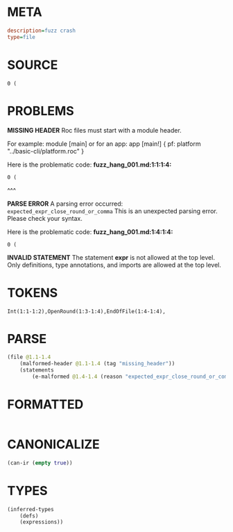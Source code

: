 # META
~~~ini
description=fuzz crash
type=file
~~~
# SOURCE
~~~roc
0 (
~~~
# PROBLEMS
**MISSING HEADER**
Roc files must start with a module header.

For example:
        module [main]
or for an app:
        app [main!] { pf: platform "../basic-cli/platform.roc" }

Here is the problematic code:
**fuzz_hang_001.md:1:1:1:4:**
```roc
0 (
```
^^^


**PARSE ERROR**
A parsing error occurred: `expected_expr_close_round_or_comma`
This is an unexpected parsing error. Please check your syntax.

Here is the problematic code:
**fuzz_hang_001.md:1:4:1:4:**
```roc
0 (
```
   


**INVALID STATEMENT**
The statement **expr** is not allowed at the top level.
Only definitions, type annotations, and imports are allowed at the top level.

# TOKENS
~~~zig
Int(1:1-1:2),OpenRound(1:3-1:4),EndOfFile(1:4-1:4),
~~~
# PARSE
~~~clojure
(file @1.1-1.4
	(malformed-header @1.1-1.4 (tag "missing_header"))
	(statements
		(e-malformed @1.4-1.4 (reason "expected_expr_close_round_or_comma"))))
~~~
# FORMATTED
~~~roc

~~~
# CANONICALIZE
~~~clojure
(can-ir (empty true))
~~~
# TYPES
~~~clojure
(inferred-types
	(defs)
	(expressions))
~~~
